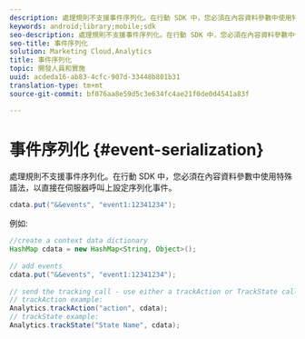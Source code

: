 ```yaml
---
description: 處理規則不支援事件序列化。在行動 SDK 中，您必須在內容資料參數中使用特殊語法，以直接在伺服器呼叫上設定序列化事件。
keywords: android;library;mobile;sdk
seo-description: 處理規則不支援事件序列化。在行動 SDK 中，您必須在內容資料參數中使用特殊語法，以直接在伺服器呼叫上設定序列化事件。
seo-title: 事件序列化
solution: Marketing Cloud,Analytics
title: 事件序列化
topic: 開發人員和實施
uuid: acdeda16-ab83-4cfc-907d-33448b801b31
translation-type: tm+mt
source-git-commit: bf076aa8e59d5c3e634fc4ae21f0de0d4541a83f

---
```



# 事件序列化 {#event-serialization}

處理規則不支援事件序列化。在行動 SDK 中，您必須在內容資料參數中使用特殊語法，以直接在伺服器呼叫上設定序列化事件。

```java
cdata.put("&&events", "event1:12341234");
```

例如:

```java
//create a context data dictionary 
HashMap cdata = new HashMap<String, Object>(); 
 
// add events 
cdata.put("&&events", "event1:12341234"); 
 
// send the tracking call - use either a trackAction or TrackState call. 
// trackAction example: 
Analytics.trackAction("action", cdata); 
// trackState example: 
Analytics.trackState("State Name", cdata);
```

